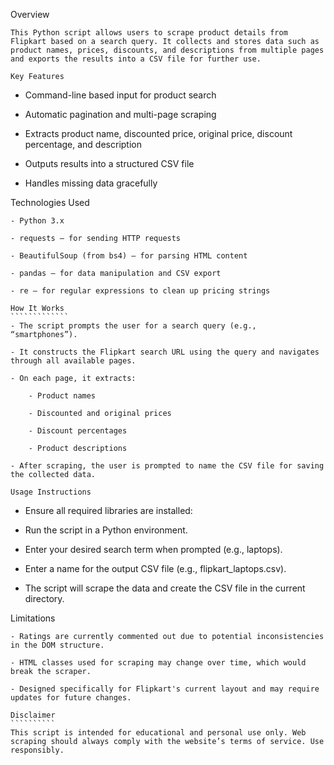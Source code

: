 Overview
`````````
This Python script allows users to scrape product details from Flipkart based on a search query. It collects and stores data such as product names, prices, discounts, and descriptions from multiple pages and exports the results into a CSV file for further use.

Key Features
````````````
- Command-line based input for product search

- Automatic pagination and multi-page scraping

- Extracts product name, discounted price, original price, discount percentage, and description

- Outputs results into a structured CSV file

- Handles missing data gracefully

Technologies Used
``````````````````
- Python 3.x

- requests – for sending HTTP requests

- BeautifulSoup (from bs4) – for parsing HTML content

- pandas – for data manipulation and CSV export

- re – for regular expressions to clean up pricing strings

How It Works
`````````````
- The script prompts the user for a search query (e.g., “smartphones”).

- It constructs the Flipkart search URL using the query and navigates through all available pages.

- On each page, it extracts:

	- Product names

	- Discounted and original prices

	- Discount percentages

	- Product descriptions

- After scraping, the user is prompted to name the CSV file for saving the collected data.

Usage Instructions
``````````````````
- Ensure all required libraries are installed:

- Run the script in a Python environment.

- Enter your desired search term when prompted (e.g., laptops).

- Enter a name for the output CSV file (e.g., flipkart_laptops.csv).

- The script will scrape the data and create the CSV file in the current directory.

Limitations
````````````
- Ratings are currently commented out due to potential inconsistencies in the DOM structure.

- HTML classes used for scraping may change over time, which would break the scraper.

- Designed specifically for Flipkart's current layout and may require updates for future changes.

Disclaimer
``````````
This script is intended for educational and personal use only. Web scraping should always comply with the website’s terms of service. Use responsibly.

